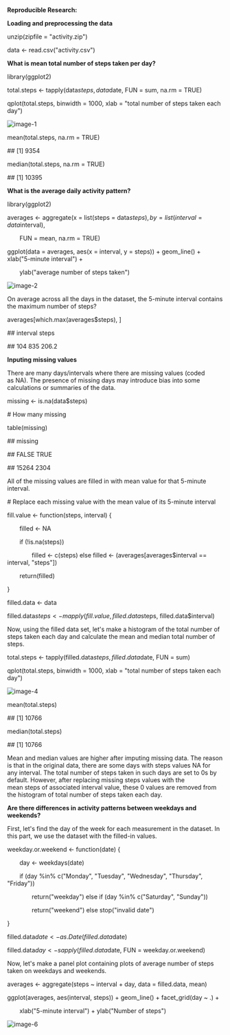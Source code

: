 ﻿**Reproducible Research:**

**Loading and preprocessing the data**

unzip(zipfile = "activity.zip")

data <- read.csv("activity.csv")

**What is mean total number of steps taken per day?**

library(ggplot2)

total.steps <- tapply(data$steps, data$date, FUN = sum, na.rm = TRUE)

qplot(total.steps, binwidth = 1000, xlab = "total number of steps taken each day")

![image-1](Aspose.Words.4c74e606-2a2f-4031-a1d5-57c458791a39.001.png)

mean(total.steps, na.rm = TRUE)

\## [1] 9354

median(total.steps, na.rm = TRUE)

\## [1] 10395

**What is the average daily activity pattern?**

library(ggplot2)

averages <- aggregate(x = list(steps = data$steps), by = list(interval = data$interval), 

`    `FUN = mean, na.rm = TRUE)

ggplot(data = averages, aes(x = interval, y = steps)) + geom\_line() + xlab("5-minute interval") + 

`    `ylab("average number of steps taken")

![image-2](Aspose.Words.4c74e606-2a2f-4031-a1d5-57c458791a39.002.png)

On average across all the days in the dataset, the 5-minute interval contains the maximum number of steps?

averages[which.max(averages$steps), ]

\##     interval steps

\## 104      835 206.2

**Inputing missing values**

There are many days/intervals where there are missing values (coded as NA). The presence of missing days may introduce bias into some calculations or summaries of the data.

missing <- is.na(data$steps)

\# How many missing

table(missing)

\## missing

\## FALSE  TRUE 

\## 15264  2304

All of the missing values are filled in with mean value for that 5-minute interval.

\# Replace each missing value with the mean value of its 5-minute interval

fill.value <- function(steps, interval) {

`    `filled <- NA

`    `if (!is.na(steps)) 

`        `filled <- c(steps) else filled <- (averages[averages$interval == interval, "steps"])

`    `return(filled)

}

filled.data <- data

filled.data$steps <- mapply(fill.value, filled.data$steps, filled.data$interval)

Now, using the filled data set, let's make a histogram of the total number of steps taken each day and calculate the mean and median total number of steps.

total.steps <- tapply(filled.data$steps, filled.data$date, FUN = sum)

qplot(total.steps, binwidth = 1000, xlab = "total number of steps taken each day")

![image-4](Aspose.Words.4c74e606-2a2f-4031-a1d5-57c458791a39.003.png)

mean(total.steps)

\## [1] 10766

median(total.steps)

\## [1] 10766

Mean and median values are higher after imputing missing data. The reason is that in the original data, there are some days with steps values NA for any interval. The total number of steps taken in such days are set to 0s by default. However, after replacing missing steps values with the mean steps of associated interval value, these 0 values are removed from the histogram of total number of steps taken each day.

**Are there differences in activity patterns between weekdays and weekends?**

First, let's find the day of the week for each measurement in the dataset. In this part, we use the dataset with the filled-in values.

weekday.or.weekend <- function(date) {

`    `day <- weekdays(date)

`    `if (day %in% c("Monday", "Tuesday", "Wednesday", "Thursday", "Friday")) 

`        `return("weekday") else if (day %in% c("Saturday", "Sunday")) 

`        `return("weekend") else stop("invalid date")

}

filled.data$date <- as.Date(filled.data$date)

filled.data$day <- sapply(filled.data$date, FUN = weekday.or.weekend)

Now, let's make a panel plot containing plots of average number of steps taken on weekdays and weekends.

averages <- aggregate(steps ~ interval + day, data = filled.data, mean)

ggplot(averages, aes(interval, steps)) + geom\_line() + facet\_grid(day ~ .) + 

`    `xlab("5-minute interval") + ylab("Number of steps")

![image-6](Aspose.Words.4c74e606-2a2f-4031-a1d5-57c458791a39.004.png)


